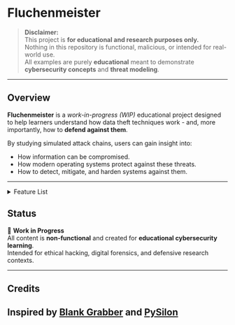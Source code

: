 # Fluchenmeister

> **Disclaimer:**  
> This project is **for educational and research purposes only.**  
> Nothing in this repository is functional, malicious, or intended for real-world use.  
> All examples are purely **educational** meant to demonstrate **cybersecurity concepts** and **threat modeling**.

---

## Overview

**Fluchenmeister** is a *work-in-progress (WIP)* educational project designed to help learners understand how data theft techniques work - and, more importantly, how to **defend against them**.  

By studying simulated attack chains, users can gain insight into:
- How information can be compromised.
- How modern operating systems protect against these threats.
- How to detect, mitigate, and harden systems against them.

---

<details>
<summary>Feature List</summary>

- 🧩 **Cookie Stealing** (✅️)
- 🪙 **Discord token stealing** (✅️)
- 💻 System Information Retrieval (✅️)
- 🧠 Virtual Machine Detection (✅️)
- 🛡️ **Windows Defender Bypass** (✅️)
- 🌐 **Browser data retiriever**  (autofills, passwords, storage) (WIP)
- 📸 Webcam Snapshot (✅️)
- 🖼️ Screenshot Capture (✅️)
- ⚙️ **Persistence Mechanism** (task scheduler, WMI, startup) (✅️)
- 💼 **Cryptocurrency Wallet Stealer** (WI
- 💳 **Credit Card Retriever** (WIP)
- 🎮 **Minecraft Session Stealer** (✅️)
- 🤖 **Roblox Cookie Stealer with custom design** (✅️)
- 🔥 **Steam/Epic/Uplay/Other sessions** (WIP)
- **MORE**

</details>

## Status

🚧 **Work in Progress**  
All content is **non-functional** and created for **educational cybersecurity learning**.  
Intended for ethical hacking, digital forensics, and defensive research contexts.

---
## Credits
Inspired by [Blank Grabber](https://github.com/Blank-c/Blank-Grabber) and [PySilon](https://github.com/mategol/PySilon-malware)
---
